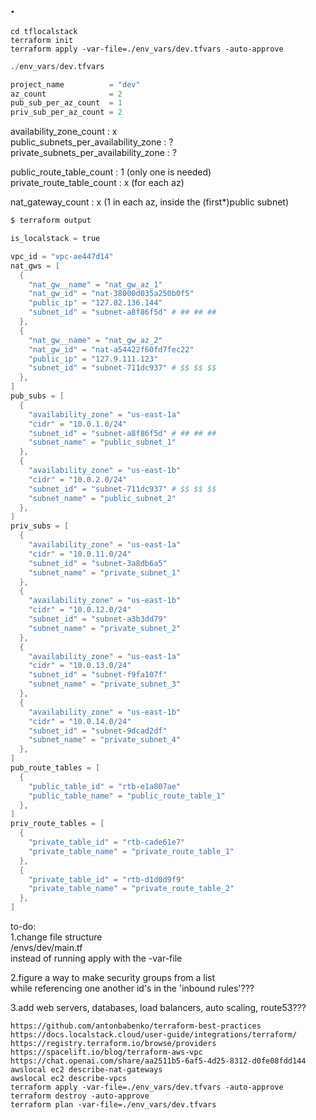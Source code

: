## .

`cd tflocalstack`  
`terraform init`  
`terraform apply -var-file=./env_vars/dev.tfvars -auto-approve`

```s
./env_vars/dev.tfvars

project_name          = "dev"
az_count              = 2
pub_sub_per_az_count  = 1
priv_sub_per_az_count = 2
```

availability_zone_count : x  
public_subnets_per_availability_zone : ?  
private_subnets_per_availability_zone : ?

public_route_table_count : 1 (only one is needed)  
private_route_table_count : x (for each az)

nat_gateway_count : x (1 in each az, inside the (first\*)public subnet)

```s
$ terraform output

is_localstack = true

vpc_id = "vpc-ae447d14"
nat_gws = [
  {
    "nat_gw__name" = "nat_gw_az_1"
    "nat_gw_id" = "nat-38000d035a250b0f5"
    "public_ip" = "127.82.136.144"
    "subnet_id" = "subnet-a8f86f5d" # ## ## ##
  },
  {
    "nat_gw__name" = "nat_gw_az_2"
    "nat_gw_id" = "nat-a54422f60fd7fec22"
    "public_ip" = "127.9.111.123"
    "subnet_id" = "subnet-711dc937" # $$ $$ $$
  },
]
pub_subs = [
  {
    "availability_zone" = "us-east-1a"
    "cidr" = "10.0.1.0/24"
    "subnet_id" = "subnet-a8f86f5d" # ## ## ##
    "subnet_name" = "public_subnet_1"
  },
  {
    "availability_zone" = "us-east-1b"
    "cidr" = "10.0.2.0/24"
    "subnet_id" = "subnet-711dc937" # $$ $$ $$
    "subnet_name" = "public_subnet_2"
  },
]
priv_subs = [
  {
    "availability_zone" = "us-east-1a"
    "cidr" = "10.0.11.0/24"
    "subnet_id" = "subnet-3a8db6a5"
    "subnet_name" = "private_subnet_1"
  },
  {
    "availability_zone" = "us-east-1b"
    "cidr" = "10.0.12.0/24"
    "subnet_id" = "subnet-a3b3dd79"
    "subnet_name" = "private_subnet_2"
  },
  {
    "availability_zone" = "us-east-1a"
    "cidr" = "10.0.13.0/24"
    "subnet_id" = "subnet-f9fa107f"
    "subnet_name" = "private_subnet_3"
  },
  {
    "availability_zone" = "us-east-1b"
    "cidr" = "10.0.14.0/24"
    "subnet_id" = "subnet-9dcad2df"
    "subnet_name" = "private_subnet_4"
  },
]
pub_route_tables = [
  {
    "public_table_id" = "rtb-e1a807ae"
    "public_table_name" = "public_route_table_1"
  },
]
priv_route_tables = [
  {
    "private_table_id" = "rtb-cade61e7"
    "private_table_name" = "private_route_table_1"
  },
  {
    "private_table_id" = "rtb-d1d0d9f9"
    "private_table_name" = "private_route_table_2"
  },
]
```

to-do:  
1.change file structure  
/envs/dev/main.tf  
instead of running apply with the -var-file

2.figure a way to make security groups from a list  
while referencing one another id's in the 'inbound rules'???

3.add web servers, databases, load balancers, auto scaling, route53???

`https://github.com/antonbabenko/terraform-best-practices`  
`https://docs.localstack.cloud/user-guide/integrations/terraform/`  
`https://registry.terraform.io/browse/providers`  
`https://spacelift.io/blog/terraform-aws-vpc`  
`https://chat.openai.com/share/aa2511b5-6af5-4d25-8312-d0fe08fdd144`  
`awslocal ec2 describe-nat-gateways`  
`awslocal ec2 describe-vpcs`  
`terraform apply -var-file=./env_vars/dev.tfvars -auto-approve`  
`terraform destroy -auto-approve`  
`terraform plan -var-file=./env_vars/dev.tfvars`
